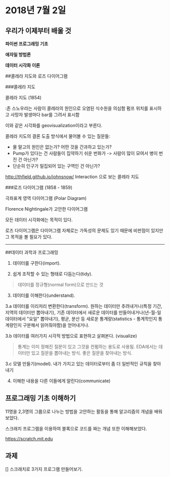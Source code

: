 # 2018년 7월 2일

## 우리가 이제부터 배울 것

**파이썬 프로그래밍 기초**

**애자일 방법론**

**데이터 시각화 이론**


##콜레라 지도와 로즈 다이어그램

###콜레라 지도

콜레라 지도 (1854)

:존 스노우라는 사람이 콜레라의 원인으로 오염된 식수원을 의심함
펌프 위치를 표시하고 사망자 발생마다 bar를 그려서 표시함

이와 같은 시각화를 geovisualization이라고 부른다.

콜레라 지도의 결론 도출 방식에서 물어볼 수 있는 질문들:

- 물 말고의 원인은 없는가? 어떤 것을 간과하고 있는가?
- Pump가 있다는 건 사람들이 집약하기 쉬운 번화가 -> 사람이 많이 모여서 병이 번진 건 아닌가? 
- 단순히 인구가 밀집되어 있는 구역인 건 아닌가?

http://thfield.github.io/johnsnow/
Interaction 으로 보는 콜레라 지도


###로즈 다이어그램 (1858 - 1859)

극좌표계 영역 다이어그램 (Polar Diagram)

Florence Nightingale가 고안한 다이어그램

모든 데이터 시각화에는 목적이 있다.

로즈 다이어그램은 다이어그램 자체로는 가독성의 문제도 있기 때문에 비판점이 있지만 그 목적을 볼 필요가 있다. 

---

##데이터 과학과 프로그래밍

1. 데이터를 구한다(import).

2. 쉽게 조작할 수 있는 형태로 다듬는다(tidy).

> 데이터를 정규형(normal form)으로 만드는 것

3. 데이터를 이해한다(understand).

  3.a 데이터를 이리저리 변환한다(transform). 원하는 데이터만 추려내거나(특정 기간, 지역의 데이터만 뽑아내기), 기존 데이터에서 새로운 데이터를 만들어내거나(년-월-일 데이터에서 "요일" 뽑아내기), 평균, 분산 등 새로운 통계량(statistics - 통계학인지 통계량인지 구분해서 읽어줘야함)을 얻어내거나.

  3.b 데이터를 여러가지 시각적 방법으로 표현하고 살펴본다. (visualize)

> 통계는 이미 정해진 질문이 있고 그것을 컨펌하는 용도로 사용됨. 
> EDA에서는 데이터만 있고 질문을 뽑아내는 방식. 좋은 질문을 찾아내는 방식.


  3.c 모델 만들기(model). 내가 가지고 있는 데이터로부터 좀 더 일반적인 규칙을 찾아내기

4. 이해한 내용을 다른 이들에게 알린다(communicate)


## 프로그래밍 기초 이해하기

11명을 2,3명의 그룹으로 나누는 방법을 고안하는 활동을 통해 알고리즘의 개념을 배워보았다. 

스크래치 프로그램을 이용하여 블록으로 코드를 짜는 개념 또한 이해해보았다. 

https://scratch.mit.edu


## 과제

[] 스크래치로 3가지 프로그램 만들어보기.


